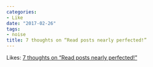 ```yaml
---
categories:
- Like
date: "2017-02-26"
tags:
- noise
title: 7 thoughts on “Read posts nearly perfected!”
---
```


Likes: [7 thoughts on “Read posts nearly perfected!”](http://boffosocko.com/2017/02/23/read-posts-nearly-perfected/)

[](http://boffosocko.com/2017/02/23/read-posts-nearly-perfected/)

